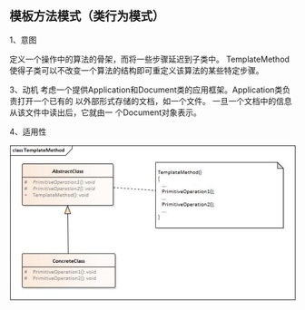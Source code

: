 ﻿## 模板方法模式（类行为模式）
1、意图

定义一个操作中的算法的骨架，而将一些步骤延迟到子类中。
TemplateMethod使得子类可以不改变一个算法的结构即可重定义该算法的某些特定步骤。

3、动机
考虑一个提供Application和Document类的应用框架。Application类负责打开一个已有的 以外部形式存储的文档，如一个文件。
一旦一个文档中的信息从该文件中读出后，它就由一 个Document对象表示。 

4、适用性
 

![模式类图](https://github.com/senbieWang/DesignerPartten/blob/master/TemplatePattern/Diagram/TemplateMethod.jpg)

